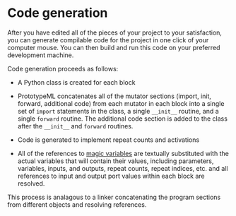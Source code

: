 # Code generation

After you have edited all of the pieces of your project to your satisfaction, you can generate compilable code
for the project in one click of your computer mouse.  You can then build and run this code on your preferred
development machine.

Code generation proceeds as follows:

* A Python class is created for each block

* PrototypeML concatenates all of the mutator sections (import, init, forward, additional code) from each
  mutator in each block into a single set of `import` statements in the class, a single `__init__` routine,
  and a single `forward` routine. The additional code section is added to the class after the `__init__` and
  `forward` routines.

* Code is generated to implement repeat counts and activations

* All of the references to [magic variables](models.md#magic-variables) are textually substituted with the
  actual variables that will contain their values, including parameters, variables, inputs, and outputs,
  repeat counts, repeat indices, etc. and all references to input and output port values within each block are
  resolved.

This process is analagous to a linker concatenating the program sections from different objects and resolving
references.
